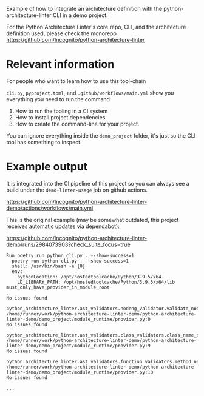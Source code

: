 Example of how to integrate an architecture definition with the
python-architecture-linter CLI in a demo project.

For the Python Architecture Linter's core repo, CLI, and the architecture definition used, please check the monorepo https://github.com/Incognito/python-architecture-linter

# Relevant information

For people who want to learn how to use this tool-chain

`cli.py`, `pyproject.toml`, and `.github/workflows/main.yml` show you everything you need to run the command:
1. How to run the tooling in a CI system
2. How to install project dependencies
3. How to create the command-line for your project.

You can ignore everything inside the `demo_project` folder, it's just so the CLI tool has something to inspect.


# Example output

It is integrated into the CI pipeline of this project so you can always see a build under the `demo-linter-usage` job on github actions.

https://github.com/Incognito/python-architecture-linter-demo/actions/workflows/main.yml

This is the original example (may be somewhat outdated, this project receives automatic updates via dependabot):

https://github.com/Incognito/python-architecture-linter-demo/runs/2984073903?check_suite_focus=true

```
Run poetry run python cli.py . --show-success=1
  poetry run python cli.py . --show-success=1
  shell: /usr/bin/bash -e {0}
  env:
    pythonLocation: /opt/hostedtoolcache/Python/3.9.5/x64
    LD_LIBRARY_PATH: /opt/hostedtoolcache/Python/3.9.5/x64/lib
must_only_have_provider_in_module_root
.
No issues found

python_architecture_linter.ast_validators.nodeng_validator.validate_node_children_exclusive_allow_list
/home/runner/work/python-architecture-linter-demo/python-architecture-linter-demo/demo_project/module_runtime/provider.py:0
No issues found

python_architecture_linter.ast_validators.class_validators.class_name_suffix_validator
/home/runner/work/python-architecture-linter-demo/python-architecture-linter-demo/demo_project/module_runtime/provider.py:9
No issues found

python_architecture_linter.ast_validators.function_validators.method_name_prefix_validator
/home/runner/work/python-architecture-linter-demo/python-architecture-linter-demo/demo_project/module_runtime/provider.py:10
No issues found

...

```
